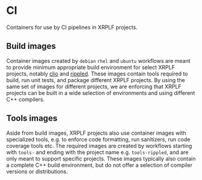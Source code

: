 # CI

Containers for use by CI pipelines in XRPLF projects.

## Build images

Container images created by `debian` `rhel` and `ubuntu` workflows are meant to provide minimum
appropriate build environment for select XRPLF projects, notably [clio](https://github.com/XRPLF/clio)
and [rippled](https://github.com/XRPLF/rippled). These images contain tools required
to build, run unit tests, and package different XRPLF projects. By using the same set of images
for different projects, we are enforcing that XRPLF projects can be built in a wide selection
of environments and using different C++ compilers.

## Tools images

Aside from build images, XRPLF projects also use container images with specialized tools, e.g.
to enforce code formatting, run sanitizers, run code coverage tools etc.
The required images are created by workflows starting with `tools-` and ending
with the project name e.g. `tools-rippled`, and are only meant to support specific projects.
These images typically also contain a complete C++ build environment, but do not offer a selection
of compiler versions or distributions.
